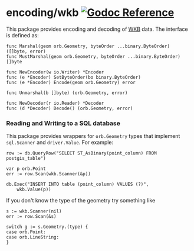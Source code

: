 encoding/wkb [![Godoc Reference](https://godoc.org/github.com/planetfederal/orb?status.svg)](https://godoc.org/github.com/planetfederal/orb/encoding/wkb)
============

This package provides encoding and decoding of [WKB](https://en.wikipedia.org/wiki/Well-known_text_representation_of_geometry#Well-known_binary)
data. The interface is defined as:

	func Marshal(geom orb.Geometry, byteOrder ...binary.ByteOrder) ([]byte, error)
	func MustMarshal(geom orb.Geometry, byteOrder ...binary.ByteOrder) []byte

	func NewEncoder(w io.Writer) *Encoder
	func (e *Encoder) SetByteOrder(bo binary.ByteOrder)
	func (e *Encoder) Encode(geom orb.Geometry) error

	func Unmarshal(b []byte) (orb.Geometry, error)

	func NewDecoder(r io.Reader) *Decoder
	func (d *Decoder) Decode() (orb.Geometry, error)

### Reading and Writing to a SQL database

This package provides wrappers for `orb.Geometry` types that implement
`sql.Scanner` and `driver.Value`. For example:

	row := db.QueryRow("SELECT ST_AsBinary(point_column) FROM postgis_table")

	var p orb.Point
	err := row.Scan(wkb.Scanner(&p))

	db.Exec("INSERT INTO table (point_column) VALUES (?)",
		wkb.Value(p))

If you don't know the type of the geometry try something like

	s := wkb.Scanner(nil)
	err := row.Scan(&s)

	switch g := s.Geometry.(type) {
	case orb.Point:
	case orb.LineString:
	}
